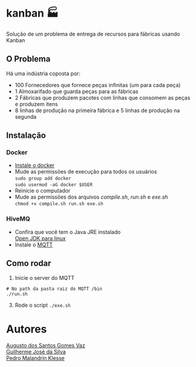 # kanban 🏭
Solução de um problema de entrega de recursos para fábricas usando Kanban

## O Problema
Há uma indústria coposta por:
* 100 Fornecedores que fornece peças infinitas (um para cada peça)
* 1 Almoxarifado que guarda peças para as fábricas
* 2 Fábricas que produzem pacotes com linhas que consomem as peças e produzem itens
* 8 linhas de produção na primeira fábrica e 5 linhas de produção na segunda

## Instalação
### Docker
* [Instale o docker](https://docs.docker.com/engine/install/)
* Mude as permissões de execução para todos os usuários\
```sudo group add docker```\
```sudo usermod -aG docker $USER```
* Reinicie o computador
* Mude as permissões dos arquivos _compile.sh_, _run.sh_ e _exe.sh_\
```chmod +x compile.sh run.sh exe.sh```

### HiveMQ
* Confira que você tem o Java JRE instalado\
[Open JDK para linux](https://openjdk.org/)
* Instale o [MQTT](https://mosquitto.org/download/)

## Como rodar
1. Inicie o server do MQTT
```
# No path da pasta raiz do MQTT /bin
./run.sh
```
3. Rode o script
```./exe.sh```

# Autores
[Augusto dos Santos Gomes Vaz](https://github.com/Augustodsgv)\
[Guilherme José da Silva](https://github.com/GuiJoseh)\
[Pedro Malandrin Klesse](https://github.com/Klesse)
